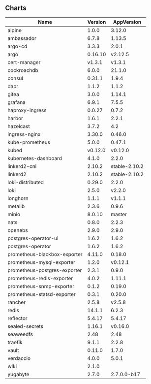## Charts
Name | Version | AppVersion
-----|---------|-----------
alpine | 1.0.0 | 3.12.0
ambassador | 6.7.8 | 1.13.5
argo-cd | 3.3.3 | 2.0.1
argo | 0.16.10 | v2.12.5
cert-manager | v1.3.1 | v1.3.1
cockroachdb | 6.0.0 | 21.1.0
consul | 0.31.1 | 1.9.4
dapr | 1.1.2 | 1.1.2
gitea | 3.0.0 | 1.14.1
grafana | 6.9.1 | 7.5.5
haproxy-ingress | 0.0.27 | 0.7.2
harbor | 1.6.1 | 2.2.1
hazelcast | 3.7.2 | 4.2
ingress-nginx | 3.30.0 | 0.46.0
kube-prometheus | 5.0.0 | 0.47.1
kubed | v0.12.0 | v0.12.0
kubernetes-dashboard | 4.1.0 | 2.2.0
linkerd2-cni | 2.10.2 | stable-2.10.2
linkerd2 | 2.10.2 | stable-2.10.2
loki-distributed | 0.29.0 | 2.2.0
loki | 2.5.0 | v2.2.0
longhorn | 1.1.1 | v1.1.1
metallb | 2.3.6 | 0.9.6
minio | 8.0.10 | master
nats | 0.8.0 | 2.2.3
openebs | 2.9.0 | 2.9.0
postgres-operator-ui | 1.6.2 | 1.6.2
postgres-operator | 1.6.2 | 1.6.2
prometheus-blackbox-exporter | 4.11.0 | 0.18.0
prometheus-mysql-exporter | 1.2.0 | v0.12.1
prometheus-postgres-exporter | 2.3.1 | 0.9.0
prometheus-redis-exporter | 4.0.2 | 1.11.1
prometheus-snmp-exporter | 0.1.2 | 0.19.0
prometheus-statsd-exporter | 0.3.1 | 0.20.0
rancher | 2.5.8 | v2.5.8
redis | 14.1.1 | 6.2.3
reflector | 5.4.17 | 5.4.17
sealed-secrets | 1.16.1 | v0.16.0
seaweedfs | 2.48 | 2.48
traefik | 9.1.1 | 2.2.8
vault | 0.11.0 | 1.7.0
verdaccio | 4.0.0 | 5.0.1
wiki | 2.1.0 | 
yugabyte | 2.7.0 | 2.7.0.0-b17
